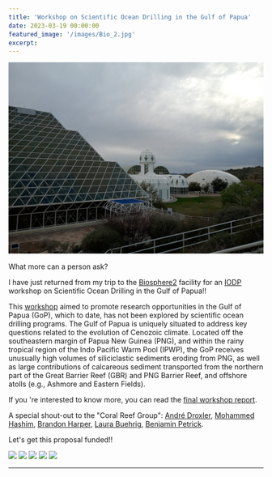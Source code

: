 ```yaml
---
title: 'Workshop on Scientific Ocean Drilling in the Gulf of Papua'
date: 2023-03-19 00:00:00
featured_image: '/images/Bio_2.jpg'
excerpt: 
---
```


![](/images/Bio_2.jpg)

What more can a person ask?

I have just returned from my trip to the [Biosphere2](https://biosphere2.org/) facility for an [IODP](https://www.iodp.org/) workshop on Scientific Ocean Drilling in the Gulf of Papua!!

This [workshop](https://usoceandiscovery.org/workshop-gulf-of-papua/) aimed to promote research opportunities in the Gulf of Papua (GoP), which to date, has not been explored by scientific ocean drilling programs. The Gulf of Papua is uniquely situated to address  key questions related to the evolution of Cenozoic climate. Located off the southeastern margin of Papua New Guinea (PNG), and within the rainy tropical region of the Indo Pacific Warm Pool (IPWP), the GoP receives unusually high volumes of siliciclastic sediments eroding from PNG, as well as large contributions of calcareous sediment transported from the northern part of the Great Barrier Reef (GBR) and PNG Barrier Reef, and offshore atolls (e.g., Ashmore and Eastern Fields).

If you 're interested to know more, you can read the [final workshop report](https://usoceandiscovery.org/wp-content/uploads/2023/12/Final-Report-on-the-GoP-meeting.pdf). 

A special shout-out to the "Coral Reef Group": [André Droxler](https://profiles.rice.edu/faculty/andre-w-droxler), [Mohammed Hashim](https://www2.whoi.edu/staff/mohammedhashim/), [Brandon Harper](https://www.linkedin.com/in/brandonbharper/), [Laura Buehrig](https://www.linkedin.com/in/laurabuehrig), [Benjamin Petrick](https://www.palaeontologie.ifg.uni-kiel.de/en/team/dr-benjamin-petrick).

Let's get this proposal funded!! 

<div class="gallery" data-columns="3">
	<img src="/mysite/images/Bio.jpg" data-cms-original-src="/mysite/images/Bio.jpg" />
	<img src="/mysite/images/coral_group.JPG" data-cms-original-src="/mysite/images/coral_group.JPG" />
	<img src="/mysite/images/papua_bathymetry.jpg" data-cms-original-src="/mysite/images/papua_bathymetry.jpg" />
	<img src="/mysite/images/Papua_group1.jpeg" data-cms-original-src="/mysite/images/Papua_group1.jpeg" />
	<img src="/mysite/images/Papua_group2.jpeg" data-cms-original-src="/mysite/images/Papua_group2.jpeg" />
</div>




---
